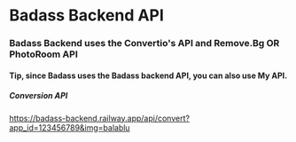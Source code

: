 # Badass Backend API

### Badass Backend uses the Convertio's API and Remove.Bg OR PhotoRoom API


#### Tip, since Badass uses the Badass backend API, you can also use My API.


##### Conversion API
https://badass-backend.railway.app/api/convert?app_id=123456789&img=balablu

